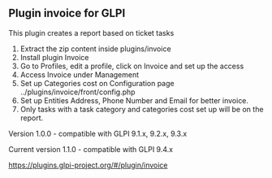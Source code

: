 ## Plugin invoice for GLPI

This plugin creates a report based on ticket tasks

1. Extract the zip content inside plugins/invoice
2. Install plugin Invoice
3. Go to Profiles, edit a profile, click on Invoice and set up the access
4. Access Invoice under Management
5. Set up Categories cost on Configuration page ../plugins/invoice/front/config.php
6. Set up Entities Address, Phone Number and Email for better invoice.
7. Only tasks with a task category and categories cost set up will be on the report.


Version 1.0.0 - compatible with GLPI 9.1.x, 9.2.x, 9.3.x

Current version 1.1.0 - compatible with GLPI 9.4.x

https://plugins.glpi-project.org/#/plugin/invoice
